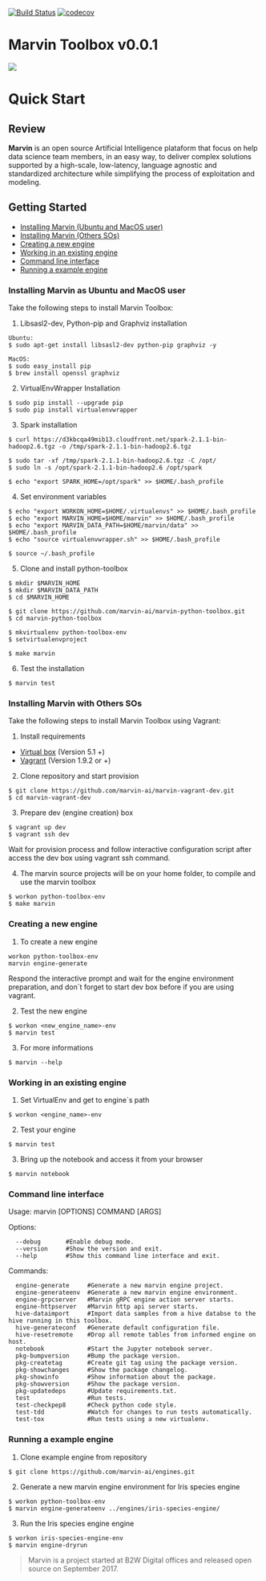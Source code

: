 [![Build Status](https://travis-ci.org/marvin-ai/marvin-python-toolbox.svg)](https://travis-ci.org/marvin-ai/marvin-python-toolbox) [![codecov](https://codecov.io/gh/marvin-ai/marvin-python-toolbox/branch/master/graph/badge.svg)](https://codecov.io/gh/marvin-ai/marvin-python-toolbox)

# Marvin Toolbox v0.0.1

![](https://images-americanas.b2w.io/img/_staging/marvin/marvin.png)

# Quick Start

## Review

**Marvin** is an open source Artificial Intelligence plataform that focus on help data science team members, in an easy way, to deliver complex solutions supported by a high-scale, low-latency, language agnostic and standardized architecture while simplifying the process of exploitation and modeling.

## Getting Started
* [Installing Marvin (Ubuntu and MacOS user)](#installing-marvin-as-ubuntu-and-macos-user)
* [Installing Marvin (Others SOs)](#installing-marvin-with-others-sos)
* [Creating a new engine](#creating-a-new-engine)
* [Working in an existing engine](#working-in-an-existing-engine)
* [Command line interface](#command-line-interface)
* [Running a example engine](#running-a-example-engine)

### Installing Marvin as Ubuntu and MacOS user
Take the following steps to install Marvin Toolbox:
1. Libsasl2-dev, Python-pip and Graphviz installation
```
Ubuntu: 
$ sudo apt-get install libsasl2-dev python-pip graphviz -y

MacOS: 
$ sudo easy_install pip
$ brew install openssl graphviz
```
2. VirtualEnvWrapper Installation
```
$ sudo pip install --upgrade pip
$ sudo pip install virtualenvwrapper
```
3. Spark installation
```
$ curl https://d3kbcqa49mib13.cloudfront.net/spark-2.1.1-bin-hadoop2.6.tgz -o /tmp/spark-2.1.1-bin-hadoop2.6.tgz

$ sudo tar -xf /tmp/spark-2.1.1-bin-hadoop2.6.tgz -C /opt/
$ sudo ln -s /opt/spark-2.1.1-bin-hadoop2.6 /opt/spark

$ echo "export SPARK_HOME=/opt/spark" >> $HOME/.bash_profile
```
4. Set environment variables
```
$ echo "export WORKON_HOME=$HOME/.virtualenvs" >> $HOME/.bash_profile
$ echo "export MARVIN_HOME=$HOME/marvin" >> $HOME/.bash_profile
$ echo "export MARVIN_DATA_PATH=$HOME/marvin/data" >> $HOME/.bash_profile
$ echo "source virtualenvwrapper.sh" >> $HOME/.bash_profile

$ source ~/.bash_profile
````

5. Clone and install python-toolbox

```
$ mkdir $MARVIN_HOME
$ mkdir $MARVIN_DATA_PATH
$ cd $MARVIN_HOME

$ git clone https://github.com/marvin-ai/marvin-python-toolbox.git
$ cd marvin-python-toolbox

$ mkvirtualenv python-toolbox-env
$ setvirtualenvproject

$ make marvin
````

6. Test the installation
```
$ marvin test
```
### Installing Marvin with Others SOs
Take the following steps to install Marvin Toolbox using Vagrant:
1. Install requirements
- [Virtual box](http://www.virtualbox.org) (Version 5.1 +)
- [Vagrant](http://www.vagrantup.com) (Version 1.9.2 or +)


2. Clone repository and start provision
```
$ git clone https://github.com/marvin-ai/marvin-vagrant-dev.git
$ cd marvin-vagrant-dev
```

3. Prepare dev (engine creation) box
```
$ vagrant up dev
$ vagrant ssh dev
```
Wait for provision process and follow interactive configuration script after access the dev box using vagrant ssh command.

4. The marvin source projects will be on your home folder, to compile and use the marvin toolbox
```
$ workon python-toolbox-env
$ make marvin
```
### Creating a new engine
1. To create a new engine
```
workon python-toolbox-env
marvin engine-generate
```
Respond the interactive prompt and wait for the engine environment preparation, and don´t forget to start dev box before if you are using vagrant.

2. Test the new engine
```
$ workon <new_engine_name>-env
$ marvin test
```
3. For more informations
```
$ marvin --help
```
### Working in an existing engine
1. Set VirtualEnv and get to engine´s path
```
$ workon <engine_name>-env
```
2. Test your engine
```
$ marvin test
```
3. Bring up the notebook and access it from your browser
```
$ marvin notebook
```
### Command line interface
Usage: marvin [OPTIONS] COMMAND [ARGS]

Options:
```
  --debug       #Enable debug mode.
  --version     #Show the version and exit.
  --help        #Show this command line interface and exit.
```

Commands:
```
  engine-generate     #Generate a new marvin engine project.
  engine-generateenv  #Generate a new marvin engine environment.
  engine-grpcserver   #Marvin gRPC engine action server starts.
  engine-httpserver   #Marvin http api server starts.
  hive-dataimport     #Import data samples from a hive databse to the hive running in this toolbox.
  hive-generateconf   #Generate default configuration file.
  hive-resetremote    #Drop all remote tables from informed engine on host.
  notebook            #Start the Jupyter notebook server.
  pkg-bumpversion     #Bump the package version.
  pkg-createtag       #Create git tag using the package version.
  pkg-showchanges     #Show the package changelog.
  pkg-showinfo        #Show information about the package.
  pkg-showversion     #Show the package version.
  pkg-updatedeps      #Update requirements.txt.
  test                #Run tests.
  test-checkpep8      #Check python code style.
  test-tdd            #Watch for changes to run tests automatically.
  test-tox            #Run tests using a new virtualenv.
```

### Running a example engine 
1. Clone example engine from repository
```
$ git clone https://github.com/marvin-ai/engines.git
```
2. Generate a new marvin engine environment for Iris species engine
```
$ workon python-toolbox-env
$ marvin engine-generateenv ../engines/iris-species-engine/
```
3. Run the Iris species engine engine
```
$ workon iris-species-engine-env
$ marvin engine-dryrun 
```

> Marvin is a project started at B2W Digital offices and released open source on September 2017.

